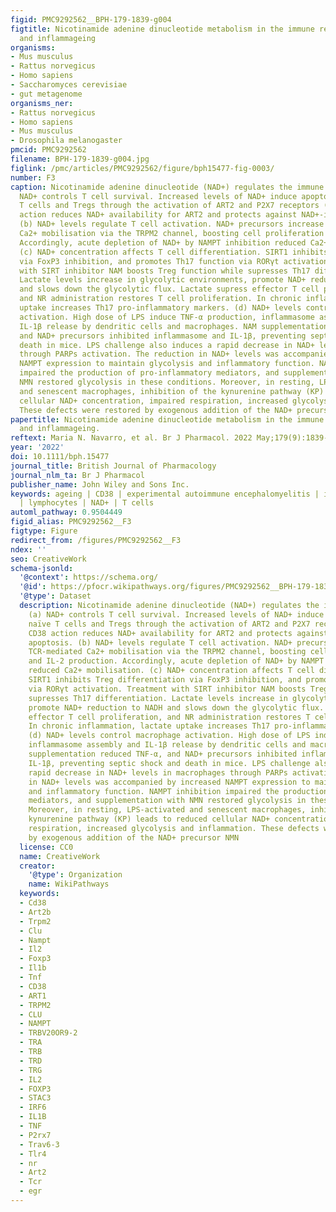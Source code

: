 ```yaml
---
figid: PMC9292562__BPH-179-1839-g004
figtitle: Nicotinamide adenine dinucleotide metabolism in the immune response, autoimmunity
  and inflammageing
organisms:
- Mus musculus
- Rattus norvegicus
- Homo sapiens
- Saccharomyces cerevisiae
- gut metagenome
organisms_ner:
- Rattus norvegicus
- Homo sapiens
- Mus musculus
- Drosophila melanogaster
pmcid: PMC9292562
filename: BPH-179-1839-g004.jpg
figlink: /pmc/articles/PMC9292562/figure/bph15477-fig-0003/
number: F3
caption: Nicotinamide adenine dinucleotide (NAD+) regulates the immune response. (a)
  NAD+ controls T cell survival. Increased levels of NAD+ induce apoptosis in naïve
  T cells and Tregs through the activation of ART2 and P2X7 receptors (P2X7R). CD38
  action reduces NAD+ availability for ART2 and protects against NAD+‐induced apoptosis.
  (b) NAD+ levels regulate T cell activation. NAD+ precursors increase TCR‐mediated
  Ca2+ mobilisation via the TRPM2 channel, boosting cell proliferation and IL‐2 production.
  Accordingly, acute depletion of NAD+ by NAMPT inhibition reduced Ca2+ mobilisation.
  (c) NAD+ concentration affects T cell differentiation. SIRT1 inhibits Treg differentiation
  via FoxP3 inhibition, and promotes Th17 function via RORγt activation. Treatment
  with SIRT inhibitor NAM boosts Treg function while supresses Th17 differentiation.
  Lactate levels increase in glycolytic environments, promote NAD+ reduction to NADH
  and slows down the glycolytic flux. Lactate supress effector T cell proliferation,
  and NR administration restores T cell proliferation. In chronic inflammation, lactate
  uptake increases Th17 pro‐inflammatory markers. (d) NAD+ levels control macrophage
  activation. High dose of LPS induce TNF‐α production, inflammasome assembly and
  IL‐1β release by dendritic cells and macrophages. NAM supplementation reduced TNF‐α,
  and NAD+ precursors inhibited inflammasome and IL‐1β, preventing septic shock and
  death in mice. LPS challenge also induces a rapid decrease in NAD+ levels in macrophages
  through PARPs activation. The reduction in NAD+ levels was accompanied by increased
  NAMPT expression to maintain glycolysis and inflammatory function. NAMPT inhibition
  impaired the production of pro‐inflammatory mediators, and supplementation with
  NMN restored glycolysis in these conditions. Moreover, in resting, LPS‐activated
  and senescent macrophages, inhibition of the kynurenine pathway (KP) leads to reduced
  cellular NAD+ concentration, impaired respiration, increased glycolysis and inflammation.
  These defects were restored by exogenous addition of the NAD+ precursor NMN
papertitle: Nicotinamide adenine dinucleotide metabolism in the immune response, autoimmunity
  and inflammageing.
reftext: Maria N. Navarro, et al. Br J Pharmacol. 2022 May;179(9):1839-1856.
year: '2022'
doi: 10.1111/bph.15477
journal_title: British Journal of Pharmacology
journal_nlm_ta: Br J Pharmacol
publisher_name: John Wiley and Sons Inc.
keywords: ageing | CD38 | experimental autoimmune encephalomyelitis | inflammation
  | lymphocytes | NAD+ | T cells
automl_pathway: 0.9504449
figid_alias: PMC9292562__F3
figtype: Figure
redirect_from: /figures/PMC9292562__F3
ndex: ''
seo: CreativeWork
schema-jsonld:
  '@context': https://schema.org/
  '@id': https://pfocr.wikipathways.org/figures/PMC9292562__BPH-179-1839-g004.html
  '@type': Dataset
  description: Nicotinamide adenine dinucleotide (NAD+) regulates the immune response.
    (a) NAD+ controls T cell survival. Increased levels of NAD+ induce apoptosis in
    naïve T cells and Tregs through the activation of ART2 and P2X7 receptors (P2X7R).
    CD38 action reduces NAD+ availability for ART2 and protects against NAD+‐induced
    apoptosis. (b) NAD+ levels regulate T cell activation. NAD+ precursors increase
    TCR‐mediated Ca2+ mobilisation via the TRPM2 channel, boosting cell proliferation
    and IL‐2 production. Accordingly, acute depletion of NAD+ by NAMPT inhibition
    reduced Ca2+ mobilisation. (c) NAD+ concentration affects T cell differentiation.
    SIRT1 inhibits Treg differentiation via FoxP3 inhibition, and promotes Th17 function
    via RORγt activation. Treatment with SIRT inhibitor NAM boosts Treg function while
    supresses Th17 differentiation. Lactate levels increase in glycolytic environments,
    promote NAD+ reduction to NADH and slows down the glycolytic flux. Lactate supress
    effector T cell proliferation, and NR administration restores T cell proliferation.
    In chronic inflammation, lactate uptake increases Th17 pro‐inflammatory markers.
    (d) NAD+ levels control macrophage activation. High dose of LPS induce TNF‐α production,
    inflammasome assembly and IL‐1β release by dendritic cells and macrophages. NAM
    supplementation reduced TNF‐α, and NAD+ precursors inhibited inflammasome and
    IL‐1β, preventing septic shock and death in mice. LPS challenge also induces a
    rapid decrease in NAD+ levels in macrophages through PARPs activation. The reduction
    in NAD+ levels was accompanied by increased NAMPT expression to maintain glycolysis
    and inflammatory function. NAMPT inhibition impaired the production of pro‐inflammatory
    mediators, and supplementation with NMN restored glycolysis in these conditions.
    Moreover, in resting, LPS‐activated and senescent macrophages, inhibition of the
    kynurenine pathway (KP) leads to reduced cellular NAD+ concentration, impaired
    respiration, increased glycolysis and inflammation. These defects were restored
    by exogenous addition of the NAD+ precursor NMN
  license: CC0
  name: CreativeWork
  creator:
    '@type': Organization
    name: WikiPathways
  keywords:
  - Cd38
  - Art2b
  - Trpm2
  - Clu
  - Nampt
  - Il2
  - Foxp3
  - Il1b
  - Tnf
  - CD38
  - ART1
  - TRPM2
  - CLU
  - NAMPT
  - TRBV20OR9-2
  - TRA
  - TRB
  - TRD
  - TRG
  - IL2
  - FOXP3
  - STAC3
  - IRF6
  - IL1B
  - TNF
  - P2rx7
  - Trav6-3
  - Tlr4
  - nr
  - Art2
  - Tcr
  - egr
---
```

